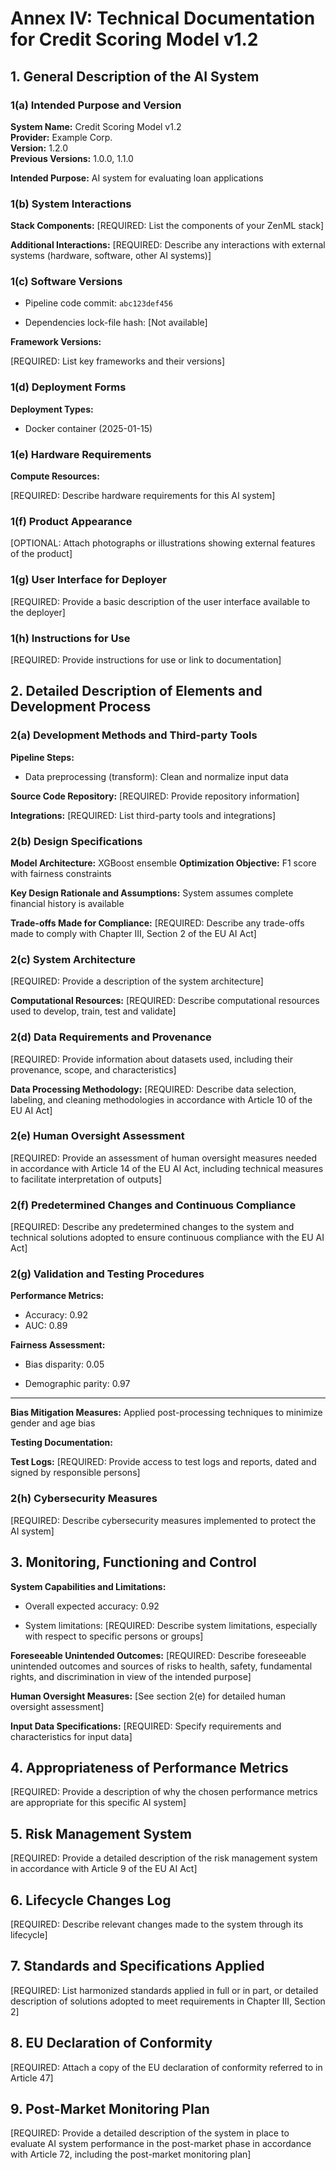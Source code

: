

# Annex IV: Technical Documentation for Credit Scoring Model v1.2

## 1. General Description of the AI System

### 1(a) Intended Purpose and Version
**System Name:** Credit Scoring Model v1.2<br>
**Provider:** Example Corp.<br>
**Version:** 1.2.0
<br>
**Previous Versions:** 1.0.0, 1.1.0

**Intended Purpose:** AI system for evaluating loan applications

### 1(b) System Interactions

**Stack Components:** [REQUIRED: List the components of your ZenML stack]


**Additional Interactions:** [REQUIRED: Describe any interactions with
external systems (hardware, software, other AI systems)]

### 1(c) Software Versions

- Pipeline code commit: `abc123def456`


- Dependencies lock-file hash: [Not available]


**Framework Versions:**

[REQUIRED: List key frameworks and their versions]


### 1(d) Deployment Forms
**Deployment Types:**


- Docker container (2025-01-15)



### 1(e) Hardware Requirements
**Compute Resources:**

[REQUIRED: Describe hardware requirements for this AI system]


### 1(f) Product Appearance

[OPTIONAL: Attach photographs or illustrations showing external features of the product]


### 1(g) User Interface for Deployer

[REQUIRED: Provide a basic description of the user interface available to the deployer]


### 1(h) Instructions for Use

[REQUIRED: Provide instructions for use or link to documentation]


## 2. Detailed Description of Elements and Development Process

### 2(a) Development Methods and Third-party Tools

**Pipeline Steps:**

- Data preprocessing (transform): Clean and normalize input data




**Source Code Repository:** [REQUIRED: Provide repository information]



**Integrations:** [REQUIRED: List third-party tools and integrations]


### 2(b) Design Specifications
**Model Architecture:** XGBoost ensemble
**Optimization Objective:** F1 score with fairness constraints

**Key Design Rationale and Assumptions:**
  System assumes complete financial history is available

**Trade-offs Made for Compliance:**
  [REQUIRED: Describe any trade-offs made to comply with Chapter III,
  Section 2 of the EU AI Act]

### 2(c) System Architecture

[REQUIRED: Provide a description of the system architecture]


**Computational Resources:**
[REQUIRED: Describe computational resources used to develop, train,
test and validate]

### 2(d) Data Requirements and Provenance

[REQUIRED: Provide information about datasets used, including their provenance, scope, and characteristics]


**Data Processing Methodology:**
[REQUIRED: Describe data selection, labeling, and cleaning methodologies in
accordance with Article 10 of the EU AI Act]

### 2(e) Human Oversight Assessment
[REQUIRED: Provide an assessment of human oversight measures needed in
accordance with Article 14 of the EU AI Act, including technical measures to facilitate interpretation of outputs]

### 2(f) Predetermined Changes and Continuous Compliance
[REQUIRED: Describe any predetermined changes to the system and
technical solutions adopted to ensure continuous compliance with the EU AI Act]

### 2(g) Validation and Testing Procedures
**Performance Metrics:**

- Accuracy: 0.92
- AUC: 0.89


**Fairness Assessment:**

- Bias disparity: 0.05

- Demographic parity: 0.97


****

**Bias Mitigation Measures:**
Applied post-processing techniques to minimize gender and age bias

**Testing Documentation:**

**Test Logs:** [REQUIRED: Provide access to test logs and reports, dated and signed by responsible persons]


### 2(h) Cybersecurity Measures
[REQUIRED: Describe cybersecurity measures implemented to protect the AI
system]

## 3. Monitoring, Functioning and Control

**System Capabilities and Limitations:**

- Overall expected accuracy: 0.92

- System limitations: [REQUIRED: Describe system limitations, especially with
respect to specific persons or groups]

**Foreseeable Unintended Outcomes:**
[REQUIRED: Describe foreseeable unintended outcomes and sources of risks to
health, safety, fundamental rights, and discrimination in view of the intended purpose]

**Human Oversight Measures:**
[See section 2(e) for detailed human oversight assessment]

**Input Data Specifications:**
[REQUIRED: Specify requirements and characteristics for input data]

## 4. Appropriateness of Performance Metrics
[REQUIRED: Provide a description of why the chosen performance metrics
are appropriate for this specific AI system]

## 5. Risk Management System

[REQUIRED: Provide a detailed description of the risk management system in accordance with Article 9 of the EU AI Act]


## 6. Lifecycle Changes Log

[REQUIRED: Describe relevant changes made to the system through its lifecycle]


## 7. Standards and Specifications Applied
[REQUIRED: List harmonized standards applied in full or in part, or detailed
description of solutions adopted to meet requirements in Chapter III, Section 2]

## 8. EU Declaration of Conformity

[REQUIRED: Attach a copy of the EU declaration of conformity referred to in Article 47]


## 9. Post-Market Monitoring Plan
[REQUIRED: Provide a detailed description of the system in place to evaluate
AI system performance in the post-market phase in accordance with Article 72, including the post-market monitoring
plan]